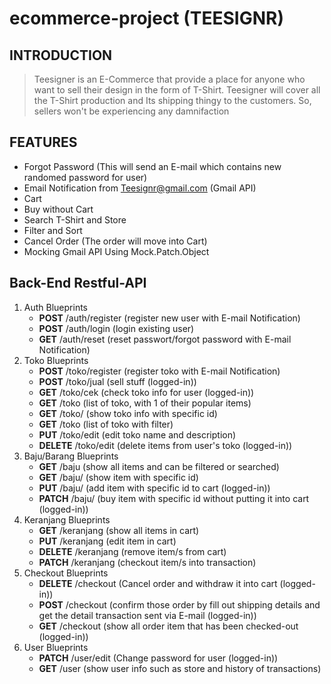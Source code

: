# ecommerce-project (TEESIGNR)
## INTRODUCTION
> Teesigner is an E-Commerce that provide a place for anyone who want to sell their design in the form of T-Shirt. Teesigner will cover all the T-Shirt production and Its shipping thingy to the customers. So, sellers won't be experiencing any damnifaction

## FEATURES
* Forgot Password (This will send an E-mail which contains new randomed password for user)
* Email Notification from Teesignr@gmail.com (Gmail API)
* Cart
* Buy without Cart
* Search T-Shirt and Store
* Filter and Sort
* Cancel Order (The order will move into Cart)
* Mocking Gmail API Using Mock.Patch.Object

## Back-End Restful-API
1. Auth Blueprints
   - **POST** /auth/register (register new user with E-mail Notification)
   - **POST** /auth/login (login existing user)
   - **GET** /auth/reset (reset passwort/forgot password with E-mail Notification)
2. Toko Blueprints
   - **POST** /toko/register (register toko with E-mail Notification)
   - **POST** /toko/jual (sell stuff (logged-in))
   - **GET** /toko/cek (check toko info for user (logged-in))
   - **GET** /toko (list of toko, with 1 of their popular items)
   - **GET** /toko/<id> (show toko info with specific id)
   - **GET** /toko (list of toko with filter)
   - **PUT** /toko/edit (edit toko name and description)
   - **DELETE** /toko/edit (delete items from user's toko (logged-in))
3. Baju/Barang Blueprints
   - **GET** /baju (show all items and can be filtered or searched)
   - **GET** /baju/<id> (show item with specific id)
   - **PUT** /baju/<id> (add item with specific id to cart (logged-in))
   - **PATCH** /baju/<id> (buy item with specific id without putting it into cart (logged-in))
4. Keranjang Blueprints
   - **GET** /keranjang (show all items in cart)
   - **PUT** /keranjang (edit item in cart)
   - **DELETE** /keranjang (remove item/s from cart)
   - **PATCH** /keranjang (checkout item/s into transaction)
5. Checkout Blueprints
   - **DELETE** /checkout (Cancel order and withdraw it into cart (logged-in))
   - **POST** /checkout (confirm those order by fill out shipping details and get the detail transaction sent via E-mail (logged-in))
   - **GET** /checkout (show all order item that has been checked-out (logged-in))
6. User Blueprints
   - **PATCH** /user/edit (Change password for user (logged-in))
   - **GET** /user (show user info such as store and history of transactions)

